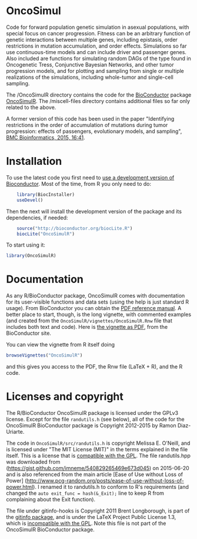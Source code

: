 OncoSimul
=========


Code for forward population genetic simulation in asexual populations,
with special focus on cancer progression.  Fitness can be an arbitrary
function of genetic interactions between multiple genes, including
epistasis, order restrictions in mutation accumulation, and order effects.
Simulations so far use continuous-time models and can include driver and
passenger genes.  Also included are functions for simulating random DAGs
of the type found in Oncogenetic Tress, Conjunctive Bayesian Networks, and
other tumor progression models, and for plotting and sampling from single
or multiple realizations of the simulations, including whole-tumor and
single-cell sampling.


The /OncoSimulR directory contains the code for the [BioConductor](http://www.bioconductor.org) package
[OncoSimulR](http://www.bioconductor.org/packages/devel/bioc/html/OncoSimulR.html). The
/miscell-files directory contains additional files so far only related to
the above.


A former version of this code has been used in the paper "Identifying
restrictions in the order of accumulation of mutations during tumor
progression: effects of passengers, evolutionary models, and sampling",
[BMC Bioinformatics, 2015, 16:41](http://www.biomedcentral.com/1471-2105/16/41/abstract).




Installation
============

To use the latest code you first need to [use a development version of
Bioconductor](http://www.bioconductor.org/developers/how-to/useDevel/). Most
of the time, from R you only need to do:


```r
    library(BiocInstaller) 
    useDevel()
```

Then the next will install the development version of the package and its
dependencies, if needed:


```r
    source("http://bioconductor.org/biocLite.R")
    biocLite("OncoSimulR")
```

To start using it:

```r
library(OncoSimulR)
```



Documentation
=============

As any R/BioConductor package, OncoSimulR comes with documentation for its
user-visible functions and data sets (using the help is just standard R
usage). From BioConductor you can obtain the
[PDF reference manual](http://www.bioconductor.org/packages/3.2/bioc/manuals/OncoSimulR/man/OncoSimulR.pdf). A
better place to start, though, is the long vignette, with commented
examples (and created from the `OncoSimulR/vignettes/OncoSimulR.Rnw` file
that includes both text and code). Here is
[the vignette as PDF](http://www.bioconductor.org/packages/3.2/bioc/vignettes/OncoSimulR/inst/doc/OncoSimulR.pdf),
from the BioConductor site.


You can view the vignette from R itself doing


```r
browseVignettes("OncoSimulR")
```

and this gives you access to the PDF, the Rnw file (LaTeX + R), and the R code.


Licenses and copyright
======================

The R/BioConductor OncoSimulR package is licensed under the GPLv3
license. Except for the file `randutils.h` (see below), all of the code
for the OncoSimulR BioConductor package is Copyright 2012-2015 by Ramon
Diaz-Uriarte.


The code in `OncoSimulR/src/randutils.h` is copyright Melissa E. O'Neill,
and is licensed under "The MIT License (MIT)" in the terms explained in
the file itself. This is a license that is
[compatible with the GPL](http://directory.fsf.org/wiki/License:Expat).
The file randutils.hpp was downloaded from
(https://gist.github.com/imneme/540829265469e673d045) on 2015-06-20 and is
also referenced from the main article [Ease of Use without Loss of Power]
(http://www.pcg-random.org/posts/ease-of-use-without-loss-of-power.html). I
renamed it to randutils.h to conform to R's requirements (and changed the
`auto exit_func = hash(&_Exit);` line to keep R from complaining about the
Exit function).



The file under gitinfo-hooks is Copyright 2011 Brent Longborough, is
part of the
[gitinfo package](https://www.ctan.org/tex-archive/macros/latex/contrib/gitinfo?lang=en),
and is under the LaTeX Project Public License 1.3, which is
[incompatible with the GPL](http://directory.fsf.org/wiki/License:LPPLv1.3a). Note
this file is not part of the OncoSimulR BioConductor package.

